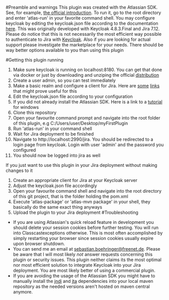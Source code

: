 #Preamble and warnings
This plugin was created with the Atlassian SDK. See, for example, [the official introduction](https://developer.atlassian.com/display/DOCS/Introduction+to+the+Atlassian+Plugin+SDK).
To run it, go to the root directory and enter 'atlas-run' in your favorite command shell.
You may configure keycloak by editing the keycloak.json file according to the documentation [here](https://www.keycloak.org/docs/latest/securing_apps/index.html#java-adapters).
This was originally developed with Keycloak 4.8.3.Final and Jira 7.12.
Please do notice that this is not necessarily the most efficient way possible to authenticate to Jira with [Keycloak](https://www.keycloak.org/). 
Also if you are looking for actual support please investigate the marketplace for your needs. There should be way better options available to you than using this plugin

#Getting this plugin running
1. Make sure keycloak is running on localhost:8180. You can get that done via docker or just by downloading and unziping the official [distribution](https://www.keycloak.org/downloads.html)
2. Create a user admin, so you can test immediately
3. Make a basic realm and configure a client for Jira. Here are [some](https://www.keycloak.org/docs/latest/server_admin/index.html#_clients) [links](https://www.keycloak.org/docs/latest/server_admin/index.html#_create-realm) that might prove useful for this
4. Edit the keycloak.json file according to your configuration
2. If you did not already install the Atlassian SDK. Here is a link to a [tutorial](https://developer.atlassian.com/server/framework/atlassian-sdk/install-the-atlassian-sdk-on-a-windows-system/) for windows
3. Clone this repository
4. Open your favourite command prompt and navigate into the root folder of this plugin, e.g C:/Users/user/Desktop/myFirstPlugin
5. Run 'atlas-run' in your command shell
6. Wait for Jira deployment to be finished
7. Navigate to http://localhost:2990/jira. You should be redirected to a login page from keycloak. Login with user 'admin' and the password you configured
8. You should now be logged into jira as well

If you just want to use this plugin in your Jira deployment without making changes to it
1. Create an appropriate client for Jira at your Keycloak server
2. Adjust the keycloak.json file accordingly
3. Open your favourite command shell and navigate into the root directory of this git project, that is the folder holding the pom.xml
4. Execute 'atlas-package' or 'atlas-mvn package' in your shell, they basically do the same exact thing anyways
5. Upload the plugin to your Jira deployment
#Troubleshooting
* If you are using Atlassian's quick reload feature in development you should delete your session cookies before further testing. You will run into Classcastexceptions otherwise. This is most often accomplished by simply restarting your browser since session cookies usually expire upon browser shutdown.
* You can send me an email at [sebastian.boehringer@freenet.de](mailto:sebastian.boehringer@freenet.de). Please be aware that I will most likely *not* answer requests concerning this plugin or security issues. This plugin neither claims its the most optimal nor most efficient solution to integrate Keycloak into your Jira deployment. You are most likely better of using a commercial plugin.
* If you are avoiding the usage of the Atlassian SDK you might have to manually install the [jndi](https://www.oracle.com/technetwork/java/javasebusiness/downloads/java-archive-downloads-java-plat-419418.html) and [jta](http://download.oracle.com/otn-pub/java/jndi/1.2.1/jndi-1_2_1.zip) dependencies into your local maven repository as the needed versions aren't hosted on maven central anymore.